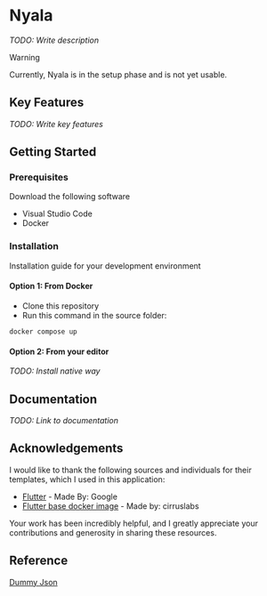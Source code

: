 # Nyala
*TODO: Write description*

> [!WARNING]
> Currently, Nyala is in the setup phase and is not yet usable.

## Key Features
*TODO: Write key features*

## Getting Started
### Prerequisites
Download the following software
* Visual Studio Code
* Docker 

### Installation
Installation guide for your development environment
#### Option 1: From Docker
* Clone this repository
* Run this command in the source folder:
```shell
docker compose up
```

#### Option 2: From your editor
*TODO: Install native way*

## Documentation
*TODO: Link to documentation*

## Acknowledgements
I would like to thank the following sources and individuals for their templates, which I used in this application:

- [Flutter](https://flutter.dev/) - Made By: Google
- [Flutter base docker image](https://github.com/cirruslabs/docker-images-flutter) - Made by: cirruslabs

Your work has been incredibly helpful, and I greatly appreciate your contributions and generosity in sharing these resources.

## Reference
[Dummy Json](https://dummyjson.com/docs/posts)